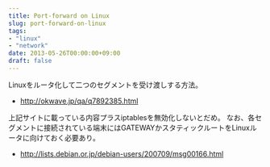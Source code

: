 ```yaml
---
title: Port-forward on Linux
slug: port-forward-on-linux
tags:
- "linux"
- "network"
date: 2013-05-26T00:00:00+09:00
draft: false
---
```


Linuxをルータ化して二つのセグメントを受け渡しする方法。

* http://okwave.jp/qa/q7892385.html

上記サイトに載っている内容プラスiptablesを無効化しないとだめ。
なお、各セグメントに接続されている端末にはGATEWAYかスタティックルートをLinuxルータに向けておく必要あり。

* http://lists.debian.or.jp/debian-users/200709/msg00166.html
